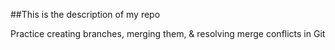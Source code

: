 ##This is the description of my repo

Practice creating branches, merging them, & resolving merge conflicts in Git
